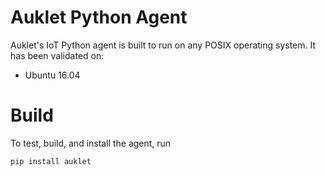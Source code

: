 # Auklet Python Agent

Auklet's IoT Python agent is built to run on any POSIX operating system. It
has been validated on:

- Ubuntu 16.04

# Build

To test, build, and install the agent, run

	pip install auklet